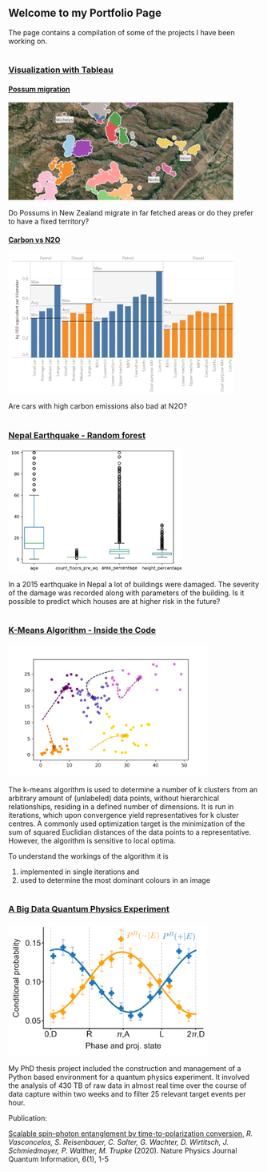 ## Welcome to my Portfolio Page

The page contains a compilation of some of the projects I have been working on.

#

### [Visualization with Tableau](http://tableau.com)

#### [Possum migration](https://public.tableau.com/profile/sarah.reisenbauer#!/vizhome/PossumTracking/Dashboard1)
<img src="https://github.com/Sarahbjik/sarahbjik.github.io/blob/main/fuchskusu_map.png?raw=true" width="450" />

Do Possums in New Zealand migrate in far fetched areas or do they prefer to have a fixed territory?


#### [Carbon vs N2O](https://public.tableau.com/profile/sarah.reisenbauer#!/vizhome/Caremissions/Dashboard1)
<img src="https://github.com/Sarahbjik/sarahbjik.github.io/blob/main/carbondioxide_vs_n2o.png?raw=true" width="450" />

Are cars with high carbon emissions also bad at N2O?

#

### [Nepal Earthquake - Random forest](https://github.com/Sarahbjik/nepal_earthquake_classification/blob/main/nepal_earthquake.ipynb)

<img src="https://github.com/Sarahbjik/nepal_earthquake_classification/blob/main/nepal_eq.png?raw=true" width="350" />

In a 2015 earthquake in Nepal a lot of buildings were damaged. The severity of the damage was recorded along with parameters of the building. Is it possible to predict which houses are at higher risk in the future? 

#

### [K-Means Algorithm - Inside the Code](https://github.com/Sarahbjik/representative_based_clustering/blob/main/inside_kmeans.ipynb)

<img src="https://github.com/Sarahbjik/representative_based_clustering/blob/main/kmeans_after_4_iterations.png?raw=true" width="400" />

The k-means algorithm is used to determine a number of k clusters from an arbitrary amount of (unlabeled) data points, without hierarchical relationships, residing in a defined number of dimensions. It is run in iterations, which upon convergence yield representatives for k cluster centres. A commonly used optimization target is the minimization of the sum of squared Euclidian distances of the data points to a representative. However, the algorithm is sensitive to local optima.

To understand the workings of the algorithm it is

1. implemented in single iterations and 
2. used to determine the most dominant colours in an image

#

### [A Big Data Quantum Physics Experiment](https://www.dropbox.com/preview/Dissertation/Reisenbauer_Thesis.pdf)

<img src="https://github.com/Sarahbjik/sarahbjik.github.io/blob/main/6_3_condProb.png?raw=true" width="400" />

My PhD thesis project included the construction and management of a Python based environment for a quantum physics experiment. It involved the analysis of 430 TB of raw data in almost real time over the course of data capture within two weeks and to filter 25 relevant target events per hour. 

Publication:

[Scalable spin–photon entanglement by time-to-polarization conversion](https://www.nature.com/articles/s41534-019-0236-x), *R. Vasconcelos, S. Reisenbauer, C. Salter, G. Wachter, D. Wirtitsch, J. Schmiedmayer, P. Walther, M. Trupke* (2020). Nature Physics Journal Quantum Information, 6(1), 1-5

